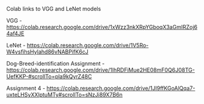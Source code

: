 Colab links to VGG and LeNet models

VGG - https://colab.research.google.com/drive/1xWzz3nkXRpYGboqX3aGmIRZoj64af4JE

LeNet - https://colab.research.google.com/drive/1V5Ro-W4vsfihsHylahd86vNABPifK6cJ

Dog-Breed-identification Assignment - https://colab.research.google.com/drive/1IhRDFiMue2HE08mF0Q6J08TG-UefKKP-#scrollTo=pla9kQyrZ48C

Assignment 4 - https://colab.research.google.com/drive/1JI9ffKGoAlQqa7-uxteLHSyXXlptuMTy#scrollTo=sNzJi89X7B6n

